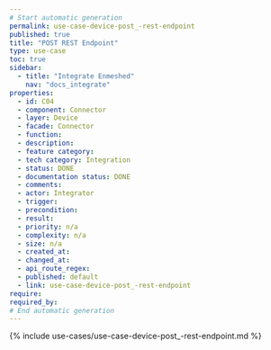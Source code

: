 ```yaml
---
# Start automatic generation
permalink: use-case-device-post_-rest-endpoint
published: true
title: "POST REST Endpoint"
type: use-case
toc: true
sidebar:
  - title: "Integrate Enmeshed"
    nav: "docs_integrate"
properties:
  - id: C04
  - component: Connector
  - layer: Device
  - facade: Connector
  - function:
  - description:
  - feature category:
  - tech category: Integration
  - status: DONE
  - documentation status: DONE
  - comments:
  - actor: Integrator
  - trigger:
  - precondition:
  - result:
  - priority: n/a
  - complexity: n/a
  - size: n/a
  - created_at:
  - changed_at:
  - api_route_regex:
  - published: default
  - link: use-case-device-post_-rest-endpoint
require:
required_by:
# End automatic generation
---
```


{% include use-cases/use-case-device-post_-rest-endpoint.md %}
